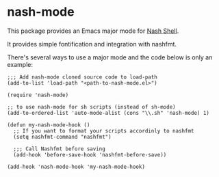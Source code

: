 # nash-mode

This package provides an Emacs major mode for
[Nash Shell](https://github.com/NeowayLabs/nash).

It provides simple fontification and integration with nashfmt.

There's several ways to use a major mode and the code below is only an example:

```elisp
;;; Add nash-mode cloned source code to load-path
(add-to-list 'load-path "<path-to-nash-mode.el>")

(require 'nash-mode)

;; to use nash-mode for sh scripts (instead of sh-mode)
(add-to-ordered-list 'auto-mode-alist (cons "\\.sh" 'nash-mode) 1)

(defun my-nash-mode-hook ()
  ;; If you want to format your scripts accordinly to nashfmt
  (setq nashfmt-command "nashfmt")

  ;;; Call Nashfmt before saving
  (add-hook 'before-save-hook 'nashfmt-before-save))
  
(add-hook 'nash-mode-hook 'my-nash-mode-hook)
```


